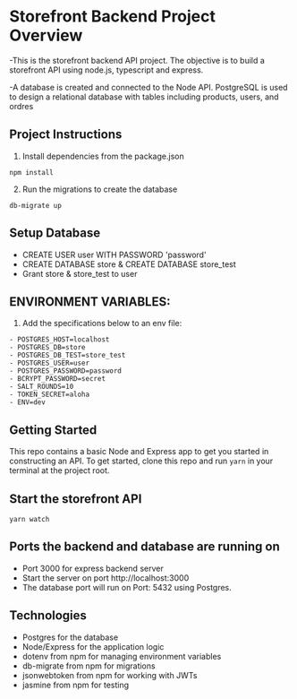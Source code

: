 # Storefront Backend Project Overview
-This is the storefront backend API project. The objective is to build a storefront API using node.js, typescript and express. 

-A database is created and connected to the Node API. PostgreSQL is used to design a relational database with tables including products, users, and ordres 

## Project Instructions 

1. Install dependencies from the package.json 
```
npm install

```

2. Run the migrations to create the database 

```
db-migrate up

```
## Setup Database

- CREATE USER user WITH PASSWORD  'password' 
- CREATE DATABASE store & CREATE DATABASE store_test
- Grant store & store_test to user

## ENVIRONMENT VARIABLES:

1. Add the specifications below to an env file:
```
- POSTGRES_HOST=localhost
- POSTGRES_DB=store
- POSTGRES_DB_TEST=store_test
- POSTGRES_USER=user
- POSTGRES_PASSWORD=password
- BCRYPT_PASSWORD=secret
- SALT_ROUNDS=10
- TOKEN_SECRET=aloha
- ENV=dev
```
## Getting Started

This repo contains a basic Node and Express app to get you started in constructing an API. To get started, clone this repo and run `yarn` in your terminal at the project root.

## Start the storefront API 

```
yarn watch

```
## Ports the backend and database are running on 

- Port 3000 for express backend server
- Start the server on port http://localhost:3000
- The database port will run on Port: 5432 using Postgres. 


## Technologies
- Postgres for the database
- Node/Express for the application logic
- dotenv from npm for managing environment variables
- db-migrate from npm for migrations
- jsonwebtoken from npm for working with JWTs
- jasmine from npm for testing